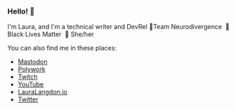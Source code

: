 ### Hello! 👋
I'm Laura, and I'm a technical writer and DevRel 🎈Team Neurodivergence  🎈Black Lives Matter  🎈 She/her

You can also find me in these places:

- [Mastodon](https://sfba.social/@LauraLangdon)
- [Polywork](https://www.polywork.com/lauralangdon)
- [Twitch](https://www.twitch.tv/LauraLangdon)
- [YouTube](https://youtube.com/@Laura-Langdon)
- [LauraLangdon.io](https://lauralangdon.io)
- [Twitter](https://twitter.com/laura_e_langdon)
